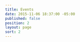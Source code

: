 ```yaml
---
title: Events
date: 2015-11-06 18:37:00 -05:00
published: false
position: 2
layout: page
sort: 2
---
```


